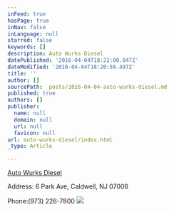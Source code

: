 ```yaml
---
inFeed: true
hasPage: true
inNav: false
inLanguage: null
starred: false
keywords: []
description: Auto Wurks Diesel
datePublished: '2016-04-04T18:22:00.847Z'
dateModified: '2016-04-04T18:20:58.497Z'
title: ''
author: []
sourcePath: _posts/2016-04-04-auto-wurks-diesel.md
published: true
authors: []
publisher:
  name: null
  domain: null
  url: null
  favicon: null
url: auto-wurks-diesel/index.html
_type: Article

---
```

[Auto Wurks Diesel][0]

Address: 6 Park Ave, Caldwell, NJ 07006

Phone:(973) 226-7800
![](https://the-grid-user-content.s3-us-west-2.amazonaws.com/6b147e15-b4b5-4d24-b9ff-ead3707f1ce6.jpg)

[0]: http://www.autowurksdiesel.com/